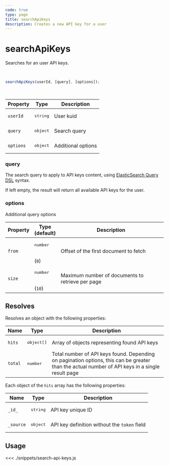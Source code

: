 ```yaml
---
code: true
type: page
title: searchApiKeys
description: Creates a new API key for a user
---
```


# searchApiKeys

Searches for an user API keys.

<br />

```js
searchApiKeys(userId, [query], [options]);
```

<br />

| Property | Type | Description |
| --- | --- | --- |
| `userId` | <pre>string</pre> | User kuid |
| `query` | <pre>object</pre> | Search query |
| `options` | <pre>object</pre> | Additional options |

### query

The search query to apply to API keys content, using [ElasticSearch Query DSL](https://www.elastic.co/guide/en/elasticsearch/reference/7.3/query-dsl.html) syntax.

If left empty, the result will return all available API keys for the user.

### options

Additional query options

| Property   | Type<br/>(default)   | Description  |
| ---------- | ------------------ | ------------ |
| `from`     | <pre>number</pre><br/>(`0`)     | Offset of the first document to fetch   |
| `size`     | <pre>number</pre><br/>(`10`)    | Maximum number of documents to retrieve per page     |

## Resolves

Resolves an object with the following properties:

| Name      | Type              | Description      |
| --------- | ----------------- | ---------------- |
| `hits`      | <pre>object[]</pre> | Array of objects representing found API keys |
| `total`  | <pre>number</pre> | Total number of API keys found. Depending on pagination options, this can be greater than the actual number of API keys in a single result page |

Each object of the `hits` array has the following properties:

| Name      | Type              | Description      |
| --------- | ----------------- | ---------------- |
| `_id_`      | <pre>string</pre> | API key unique ID |
| `_source`  | <pre>object</pre> | API key definition without the `token` field |


## Usage

<<< ./snippets/search-api-keys.js
